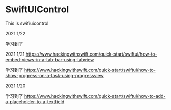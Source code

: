 # SwiftUIControl
This is swifiuicontrol


2021 1/22

学习到了 

2021 1/21 https://www.hackingwithswift.com/quick-start/swiftui/how-to-embed-views-in-a-tab-bar-using-tabview 

学习到了 https://www.hackingwithswift.com/quick-start/swiftui/how-to-show-progress-on-a-task-using-progressview

2021 1/20 

学习到了 https://www.hackingwithswift.com/quick-start/swiftui/how-to-add-a-placeholder-to-a-textfield

